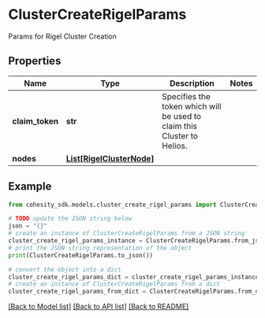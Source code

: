 # ClusterCreateRigelParams

Params for Rigel Cluster Creation

## Properties

Name | Type | Description | Notes
------------ | ------------- | ------------- | -------------
**claim_token** | **str** | Specifies the token which will be used to claim this Cluster to Helios. | 
**nodes** | [**List[RigelClusterNode]**](RigelClusterNode.md) |  | 

## Example

```python
from cohesity_sdk.models.cluster_create_rigel_params import ClusterCreateRigelParams

# TODO update the JSON string below
json = "{}"
# create an instance of ClusterCreateRigelParams from a JSON string
cluster_create_rigel_params_instance = ClusterCreateRigelParams.from_json(json)
# print the JSON string representation of the object
print(ClusterCreateRigelParams.to_json())

# convert the object into a dict
cluster_create_rigel_params_dict = cluster_create_rigel_params_instance.to_dict()
# create an instance of ClusterCreateRigelParams from a dict
cluster_create_rigel_params_from_dict = ClusterCreateRigelParams.from_dict(cluster_create_rigel_params_dict)
```
[[Back to Model list]](../README.md#documentation-for-models) [[Back to API list]](../README.md#documentation-for-api-endpoints) [[Back to README]](../README.md)


